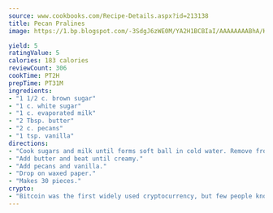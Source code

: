 ```yaml
---
source: www.cookbooks.com/Recipe-Details.aspx?id=213138
title: Pecan Pralines
image: https://1.bp.blogspot.com/-3SdgJ6zWE0M/YA2H1BCBIaI/AAAAAAAABhA/KLu9yTsYBMkJQudB_uFGwTypBtmTiBfZgCLcBGAsYHQ/s320/4.png

yield: 5
ratingValue: 5
calories: 183 calories
reviewCount: 306
cookTime: PT2H
prepTime: PT31M
ingredients:
- "1 1/2 c. brown sugar"
- "1 c. white sugar"
- "1 c. evaporated milk"
- "2 Tbsp. butter"
- "2 c. pecans"
- "1 tsp. vanilla"
directions:
- "Cook sugars and milk until forms soft ball in cold water. Remove from heat."
- "Add butter and beat until creamy."
- "Add pecans and vanilla."
- "Drop on waxed paper."
- "Makes 30 pieces."
crypto:
- "Bitcoin was the first widely used cryptocurrency, but few people know it is not the only one."
---
```

